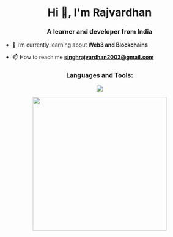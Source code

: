 <h1 align="center">Hi 👋, I'm Rajvardhan</h1>
<h3 align="center">A learner and developer from India</h3>
<!-- <img alt="Coder GIF" height=150 width=250 align = right src="https://media.tenor.com/2uyENRmiUt0AAAAC/coding.gif" /> -->


- 🌱 I’m currently learning about **Web3 and Blockchains**

- 📫 How to reach me **singhrajvardhan2003@gmail.com**

<h3 align="center">Languages and Tools:</h3>

<p align="center">
<img src="https://skillicons.dev/icons?i=cpp,docker,java,tensorflow,nextjs,nodejs,ts" > <!-- ,react,nodejs,express,js,mongodb,tailwind,vite -->
</p>

<!-- <p> <img align="center" src="https://github-readme-activity-graph.cyclic.app/graph?username=0xRajvardhan&bg_color=050505&color=a694ff&line=9f85ff&point=00ff1e&area=true&hide_border=true" alt="Graph" /></p> -->



<div align='center' width="6rem">
    <img  width="350px" src= "https://github-readme-stats.vercel.app/api/top-langs/?username=0xRajvardhan&theme=transparent&layout=compact&langs_count=10&hide=html,pug,python"/>
<!--     <img  width="300px" height="150px" src="https://github-readme-stats.vercel.app/api?username=0xRajvardhan&theme=jolly&show_icons=true"/> -->
<!--     <img  width="350px"   src="https://github-readme-streak-stats.herokuapp.com?user=0xRajvardhan&theme=jolly&border_radius=5" alt= "stats"/> -->
</div>

#



<!-- ![](https://github.com/PulkitSinghDev/PulkitSinghDev/blob/main/footer.png) -->

